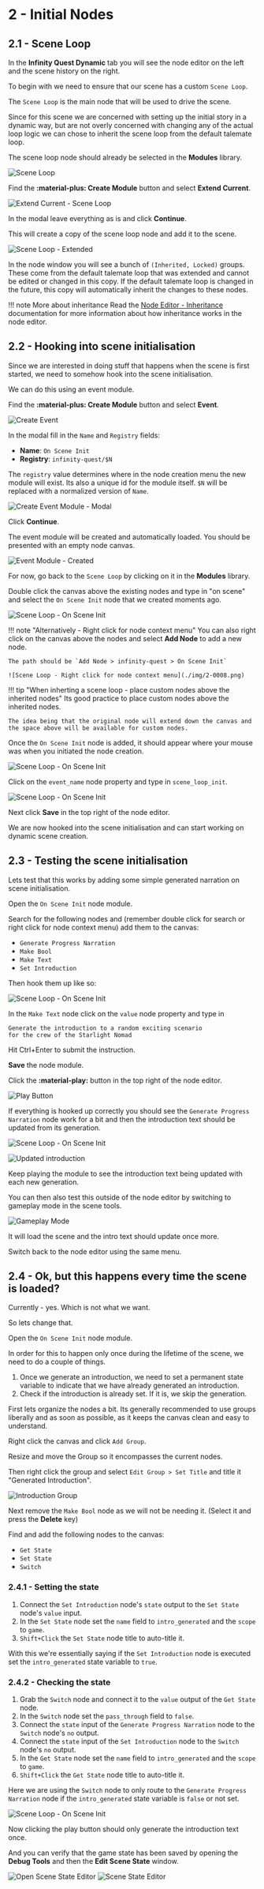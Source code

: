 # 2 - Initial Nodes

## 2.1 - Scene Loop

In the **Infinity Quest Dynamic** tab you will see the node editor on the left and the scene history on the right.

To begin with we need to ensure that our scene has a custom `Scene Loop`.

The `Scene Loop` is the main node that will be used to drive the scene.

Since for this scene we are concerned with setting up the initial story in a dynamic way, but are not overly concerned with changing any of the actual loop logic we can chose to inherit the scene loop from the default talemate loop.

The scene loop node should already be selected in the **Modules** library.

![Scene Loop](./img/2-0001.png)

Find the **:material-plus: Create Module** button and select **Extend Current**.

![Extend Current - Scene Loop](./img/2-0002.png)

In the modal leave everything as is and click **Continue**.

This will create a copy of the scene loop node and add it to the scene.

![Scene Loop - Extended](./img/2-0003.png)

In the node window you will see a bunch of `(Inherited, Locked)` groups. These come from the default talemate loop that was extended and cannot be edited or changed in this copy. If the default talemate loop is changed in the future, this copy will automatically inherit the changes to these nodes.

!!! note More about inheritance
    Read the [Node Editor - Inheritance](/talemate/user-guide/node-editor/core-concepts/module-inheritance/) documentation for more information about how inheritance works in the node editor.

## 2.2 - Hooking into scene initialisation

Since we are interested in doing stuff that happens when the scene is first started, we need to somehow hook into the scene initialisation.

We can do this using an event module.

Find the **:material-plus: Create Module** button and select **Event**.

![Create Event](./img/2-0004.png)

In the modal fill in the `Name` and `Registry` fields:

- **Name**: `On Scene Init`
- **Registry**: `infinity-quest/$N`

The `registry` value determines where in the node creation menu the new module will exist. Its also a unique id for the module itself. `$N` will be replaced with a normalized version of `Name`.

![Create Event Module - Modal](./img/2-0005.png)

Click **Continue**.

The event module will be created and automatically loaded. You should be presented with an empty node canvas.

![Event Module - Created](./img/2-0006.png)

For now, go back to the `Scene Loop` by clicking on it in the **Modules** library.

Double click the canvas above the existing nodes and type in "on scene" and select the `On Scene Init` node that we created moments ago.

![Scene Loop - On Scene Init](./img/2-0007.png)

!!! note "Alternatively - Right click for node context menu"
    You can also right click on the canvas above the nodes and select **Add Node** to add a new node.
    
    The path should be `Add Node > infinity-quest > On Scene Init`

    ![Scene Loop - Right click for node context menu](./img/2-0008.png)
    

!!! tip "When inherting a scene loop - place custom nodes above the inherited nodes"
    Its good practice to place custom nodes above the inherited nodes.

    The idea being that the original node will extend down the canvas and the space above will be available for custom nodes.

Once the `On Scene Init` node is added, it should appear where your mouse was when you initiated the node creation.

![Scene Loop - On Scene Init](./img/2-0009.png)

Click on the `event_name` node property and type in `scene_loop_init`.

![Scene Loop - On Scene Init](./img/2-0010.png)

Next click **Save** in the top right of the node editor.

We are now hooked into the scene initialisation and can start working on dynamic scene creation.

## 2.3 - Testing the scene initialisation

Lets test that this works by adding some simple generated narration on scene initialisation.

Open the `On Scene Init` node module.

Search for the following nodes and (remember double click for search or right click for node context menu) add them to the canvas:

- `Generate Progress Narration`
- `Make Bool`
- `Make Text`
- `Set Introduction`

Then hook them up like so:

![Scene Loop - On Scene Init](./img/2-0011.png)

In the `Make Text` node click on the `value` node property and type in 

```
Generate the introduction to a random exciting scenario 
for the crew of the Starlight Nomad
```

Hit Ctrl+Enter to submit the instruction.

**Save** the node module.

Click the **:material-play:** button in the top right of the node editor.

![Play Button](./img/2-0012.png)

If everything is hooked up correctly you should see the `Generate Progress Narration` node work for a bit and then the introduction text should be updated from its generation.

![Scene Loop - On Scene Init](./img/2-0013.png)

![Updated introduction](./img/2-0014.png)

Keep playing the module to see the introduction text being updated with each new generation.

You can then also test this outside of the node editor by switching to gameplay mode in the scene tools.

![Gameplay Mode](./img/2-0015.png)

It will load the scene and the intro text should update once more.

Switch back to the node editor using the same menu.

## 2.4 - Ok, but this happens every time the scene is loaded?

Currently - yes. Which is not what we want.

So lets change that.

Open the `On Scene Init` node module.

In order for this to happen only once during the lifetime of the scene, we need to do a couple of things.

1. Once we generate an introduction, we need to set a permanent state variable to indicate that we have already generated an introduction.
2. Check if the introduction is already set. If it is, we skip the generation.

First lets organize the nodes a bit. Its generally recommended to use groups liberally and as soon as possible, as it keeps the canvas clean and easy to understand.

Right click the canvas and click `Add Group`.

Resize and move the Group so it encompasses the current nodes.

Then right click the group and select `Edit Group > Set Title` and title it "Generated Introduction".

![Introduction Group](./img/2-0016.png)

Next remove the `Make Bool` node as we will not be needing it. (Select it and press the **Delete** key)


Find and add the following nodes to the canvas:

- `Get State`
- `Set State`
- `Switch`

### 2.4.1 - Setting the state

1. Connect the `Set Introduction` node's `state` output to the `Set State` node's `value` input.
1. In the `Set State` node set the `name` field to `intro_generated` and the `scope` to `game`.
1. `Shift+Click` the `Set State` node title to auto-title it.

With this we're essentially saying if the `Set Introduction` node is executed set the `intro_generated` state variable to `true`.

### 2.4.2 - Checking the state

1. Grab the `Switch` node and connect it to the `value` output of the `Get State` node.
1. In the `Switch` node set the `pass_through` field to `false`.
1. Connect the `state` input of the `Generate Progress Narration` node to the `Switch` node's `no` output.
1. Connect the `state` input of the `Set Introduction` node to the `Switch` node's `no` output.
1. In the `Get State` node set the `name` field to `intro_generated` and the `scope` to `game`.
1. `Shift+Click` the `Get State` node title to auto-title it.

Here we are using the `Switch` node to only route to the `Generate Progress Narration` node if the `intro_generated` state variable is `false` or not set.

![Scene Loop - On Scene Init](./img/2-0017.png)

Now clicking the play button should only generate the introduction text once.

And you can verify that the game state has been saved by opening the **Debug Tools** and then the **Edit Scene State** window.

![Open Scene State Editor](./img/2-0018.png)
![Scene State Editor](./img/2-0019.png)